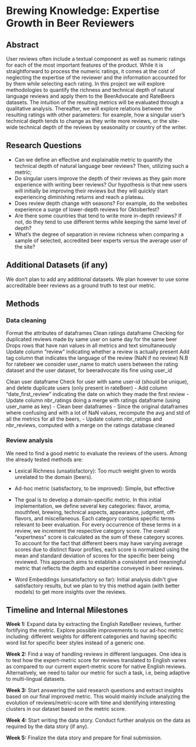 # Brewing Knowledge: Expertise Growth in Beer Reviewers

## Abstract <!-- ~150 words -->
User reviews often include a textual component as well as numeric ratings for each of the most important features of the product. While it is straightforward to process the numeric ratings, it comes at the cost of neglecting the expertise of the reviewer and the information accounted for by them while selecting each rating. In this project we will explore methodologies to quantify the richness and technical depth of natural language reviews and apply them to the BeerAdvocate and RateBeers datasets. The intuition of the resulting metrics will be evaluated through a qualitative analysis. Thereafter, we will explore relations between the resulting ratings with other parameters: for example, how a singular user’s technical depth tends to change as they write more reviews, or the site-wide technical depth of the reviews by seasonality or country of the writer.

## Research Questions
- Can we define an effective and explainable metric to quantify the technical depth of natural language beer reviews? Then, utilizing such a metric;
- Do singular users improve the depth of their reviews as they gain more experience with writing beer reviews? Our hypothesis is that new users will initially be improving their reviews but they will quickly start experiencing diminishing returns and reach a plateau.
- Does review depth change with seasons? For example, do the websites experience a surge of lower-depth reviews for Oktoberfest?
- Are there some countries that tend to write more in-depth reviews? If not, do they tend to use different terms while keeping the same level of depth?
- What’s the degree of separation in review richness when comparing a sample of selected, accredited beer experts versus the average user of the site?

## Additional Datasets (if any) <!-- We shouldn't have them -->

We don’t plan to add any additional datasets. We plan however to use some accreditable beer reviews as a ground truth to test our metric.

## Methods

### Data cleaning
Format the attributes of dataframes
Clean ratings dataframe
Checking for duplicated reviews made by same user on same day for the same beer 
Drops rows that have nan values in all metrics and text simultaneously
Update column “review”  indicating whether a review is actually present
Add tag column that indicates the language of the review (NaN if no review)
N.B for ratebeer we consider user_name to match users between the rating dataset and the user dataset, for beeradvocate itìs fine using user_id

Clean user dataframe
Check for user with same user-id (should be unique), and delete duplicate users (only present in rateBeer)
      -     Add column “date_first_review” indicating the date on which they made the first review 
      - Update column nbr_ratings doing a merge with ratings dataframe (using user_name as key)
     -  Clean beer dataframes
                - Since the original dataframes where confusing and with a lot of NaN values, recompute the avg and std of all the metrics for all the beers,
              - Update column nbr_ratings and nbr_reviews, computed with a merge on the ratings database cleaned 

### Review analysis

We need to find a good metric to evaluate the reviews of the users. Among the already tested methods are:
- Lexical Richness (unsatisfactory): Too much weight given to words unrelated to the domain (beers). 
- Ad-hoc metric (satisfactory, to be improved): Simple, but effective
-  The goal is to develop a domain-specific metric. In this initial implementation, we define several key categories: flavor, aroma, mouthfeel, brewing, technical aspects, appearance, judgment, off-flavors, and miscellaneous. Each category contains specific terms relevant to beer evaluation. For every occurrence of these terms in a review, we increment the respective category score. The overall "expertness" score is calculated as the sum of these category scores. To account for the fact that different beers may have varying average scores due to distinct flavor profiles, each score is normalized using the mean and standard deviation of scores for the specific beer being reviewed. This approach aims to establish a consistent and meaningful metric that reflects the depth and expertise conveyed in beer reviews.

- Word Embeddings (unsatisfactory so far): Initial analysis didn't give satisfactory results, but we plan to try this method again (with better models) to get more insights over the reviews.

## Timeline and Internal Milestones

**Week 1:** Expand data by extracting the English RateBeer reviews, further fortifying the metric. Explore possible improvements to our ad-hoc metric including: different weights for different categories and having specific word list for specific beer styles instead of a generic one.

**Week 2:** Find a way of handling reviews in different languages. One idea is to test how the expert-metric score for reviews translated to English varies as compared to our current expert-metric score for native English reviews. Alternatively, we need to tailor our metric for such a task, i.e, being adaptive to multi-lingual datasets.

**Week 3:** Start answering the said research questions and extract insights based on our final improved metric. This would mainly include analyzing the evolution of reviews/metric-score with time and identifying interesting clusters in our dataset based on the metric score. 

**Week 4:** Start writing the data story. Conduct further analysis on the data as required by the data story (if any).

**Week 5:** Finalize the data story and prepare for final submission.


